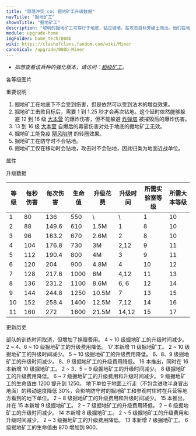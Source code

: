 ```yaml
---
title: "部落冲突 coc 掘地矿工升级数据"
navTitle: "掘地矿工"
shownTitle: "掘地矿工"
description: "聪明的掘地矿工可穿行于地底，钻过城墙，在攻击目标旁破土而出。他们在地底时不会受到任何伤害并且不会触发陷阱，不过即便在地下他们也能受到法术的增益效果。"
module: upgrade-home
imgFolder: home_tech/000b
wiki: https://clashofclans.fandom.com/wiki/Miner
canonical: /upgrade/000b-Miner
---
```


- *如想查看该兵种的强化版本，请访问：[超级矿工](/upgrade/060e-Super-Miner)。*

<UnitInfo :folder="$frontmatter.imgFolder" imgSrc="Miner_info.png" :imgAlt="$frontmatter.navTitle" :description="$frontmatter.description" />

<SmallTitle>各等级图片</SmallTitle>

<Panel>
    <UnitImgGroup :folder="$frontmatter.imgFolder">
        <UnitImg imgTitle="1 - 2 级" imgSrc="Miner1.png" />
        <UnitImg imgTitle="3 - 4 级" imgSrc="Miner3.png" />
        <UnitImg imgTitle="5 - 6 级" imgSrc="Miner5.png" />
        <UnitImg imgTitle="7 级" imgSrc="Miner7.png" />
        <UnitImg imgTitle="8 级" imgSrc="Miner8.png" />
        <UnitImg imgTitle="9 级" imgSrc="Miner9.png" />
        <UnitImg imgTitle="10 级" imgSrc="Miner10.png" />
        <UnitImg imgTitle="11 级" imgSrc="Miner11.png" imgHd="Miner11_hd.png" />
    </UnitImgGroup>
</Panel>

<SmallTitle>重要说明</SmallTitle>

1. 掘地矿工在地底下不会受到伤害，但是依然可以受到法术的增益效果。
2. 掘地矿工击败目标后，需要 1 到 1.25 秒才会再次钻地。这个延时依然能够躲避 12 到 16 级 [大本营](/upgrade/0400-Town-Hall) 的爆炸伤害，但不能躲避 [炸弹塔](/upgrade/0308-Bomb-Tower) 被摧毁后的爆炸伤害。
3. 13 到 16 级 [大本营](/upgrade/0400-Town-Hall) 自爆后的毒雾伤害对处于地底的掘地矿工无效。
4. 掘地矿工能免疫 [飓风陷阱](/upgrade/0386-Tornado-Trap) 的转圈效果。
5. 掘地矿工在防守时不会钻地。
6. 掘地矿工仅在移动时会钻地，攻击时不会钻地，因此归类为地面近战单位。

<SmallTitle>属性</SmallTitle>

<UnitProperties>
    <UnitProperty pKey="部队类型" pValue="地面近战单位" />
    <UnitProperty pKey="攻击偏好" pValue="无" />
    <UnitProperty pKey="伤害类型" pValue="单体伤害" />
    <UnitProperty pKey="攻击的目标" pValue="仅地面目标" />
    <UnitProperty pKey="占据人口" pValue="6" />
    <UnitProperty pKey="移动速度" pValue="4 格/秒 (进攻)<br>2.8 格/秒 (防守)" />
    <UnitProperty pKey="攻击速度" pValue="1.7 秒/次" />
    <UnitProperty pKey="攻击距离" pValue="0.5 格" />
    <UnitProperty pKey="所需训练营等级" pValue="12" />
    <UnitProperty pKey="所需大本等级" pValue="10" />
    <UnitProperty pKey="训练时间" pValue="无" trainingSystem="2025" />
    <UnitProperty pKey="捐赠费用" pValue="3,3,9000,Elixir" :isDonationCost="true" />
</UnitProperties>

<SmallTitle>升级数据</SmallTitle>

<script setup>
const tableExtraInfo = [
    {
        "column": 4,
        "type": "cost",
        "gpClass": "research",
        "icon": "Elixir"
    },
    {
        "column": 5,
        "type": "time",
        "gpClass": "research"
    }
];
</script>

<UnitTable :tableExtraInfo="tableExtraInfo">

| 等级 |  每秒伤害 | 每次伤害 | 生命值 | 升级花费 |  升级时间  |所需实验室等级|所需大本等级|
| ---- |   ----   |   ----  |  ----  |   ----  |    ----   |    ----     |   ----    |
|   1  |     80   |  136    |   550  |      \  |       \   |      1      |    10     |
|   2  |     88   |  149.6  |   610  |   1.5M  |    1      |      8      |    10     |
|   3  |     96   |  163.2  |   670  |   2.6M  |    2      |      8      |    10     |
|   4  |    104   |  176.8  |   730  |     3M  |    2,12   |      9      |    11     |
|   5  |    112   |  190.4  |   800  |     4M  |    3      |      9      |    11     |
|   6  |    120   |  204    |   900  |   4.8M  |    4      |     10      |    12     |
|   7  |    128   |  217.6  |  1000  |     6M  |    4,12   |     11      |    13     |
|   8  |    136   |  231.2  |  1100  |   8.6M  |    6, 6   |     12      |    14     |
|   9  |    144   |  244.8  |  1250  |  10.5M  |    7      |     13      |    15     |
|  10  |    152   |  258.4  |  1400  |  12.5M  |    7,12   |     14      |    16     |
|  11  |    160   |  272    |  1600  |  21.5M  |   14,12   |     15      |    17     |
</UnitTable>

<SmallTitle>更新历史</SmallTitle>

<Timeline>
    <TimelineItem date="2025/03/27">
        <TimelineRow>部队的训练时间取消，但增加了捐赠费用。</TimelineRow>
    </TimelineItem>
    <TimelineItem date="2025/03/24">
        <TimelineRow>4 ~ 10 级掘地矿工的升级时间减少。</TimelineRow>
        <TimelineRow>2 ~ 4、6 ~ 10 级掘地矿工的升级费用降低。</TimelineRow>
    </TimelineItem>
    <TimelineItem date="2025/02/10">
        <TimelineRow>17 本新增 11 级掘地矿工。</TimelineRow>
    </TimelineItem>
    <TimelineItem date="2024/11/25">
        <TimelineRow>2 ~ 10 级掘地矿工的升级时间减少。</TimelineRow>
        <TimelineRow>5 ~ 10 级掘地矿工的升级费用降低。</TimelineRow>
    </TimelineItem>
    <TimelineItem date="2024/06/18">
        <TimelineRow>6、8、9 级掘地矿工的升级时间减少。</TimelineRow>
        <TimelineRow>8、9 级掘地矿工的升级费用降低。</TimelineRow>
    </TimelineItem>
    <TimelineItem date="2023/12/12">
        <TimelineRow>16 本推出，同时在 16 本新增 10 级掘地矿工。</TimelineRow>
        <TimelineRow>2 ~ 3、5 ~ 9 级掘地矿工的升级时间减少。</TimelineRow>
        <TimelineRow>8 级掘地矿工的升级费用降低。</TimelineRow>
    </TimelineItem>
    <TimelineItem date="2023/06/12">
        <TimelineRow>6 ~ 7 级掘地矿工的升级费用和升级时间减少。</TimelineRow>
    <TimelineRow>9 级掘地矿工的生命值由 1200 提升到 1250。</TimelineRow>
    </TimelineItem>
    <TimelineItem date="2022/12/12">
        <TimelineRow>地下单位于地面上行走（不包含进攻半身冒出地面）的移动速度降低 30%，会影响防守时的掘地矿工和参观村庄时在兵营等地方看到的地下单位。</TimelineRow>
    </TimelineItem>
    <TimelineItem date="2022/10/10">
        <TimelineRow>2 ~ 8 级掘地矿工的升级费用和升级时间减少。</TimelineRow>
        <TimelineRow>15 本推出，并在 15 本新增 9 级掘地矿工。</TimelineRow>
    </TimelineItem>
    <TimelineItem date="2021/12/09">
        <TimelineRow>2 ~ 7 级掘地矿工的升级费用降低。</TimelineRow>
        <TimelineRow>2 ~ 6 级掘地矿工的升级时间减少。</TimelineRow>
    </TimelineItem>
    <TimelineItem date="2021/09/27">
        <TimelineRow>14 本新增 8 级掘地矿工。</TimelineRow>
    </TimelineItem>
    <TimelineItem date="2021/04/12">
        <TimelineRow>2 ~ 5 级掘地矿工的升级费用和升级时间减少。</TimelineRow>
    </TimelineItem>
    <TimelineItem date="2020/03/30">
        <TimelineRow>2 ~ 3 级掘地矿工的升级费用降低。</TimelineRow>
    </TimelineItem>
    <TimelineItem date="2019/12/09">
        <TimelineRow>13 本新增 7 级掘地矿工。</TimelineRow>
        <TimelineRow>6 级掘地矿工的生命值由 870 增加到 900。</TimelineRow>
    </TimelineItem>
    <TimelineItem :historyBottom="true" />
</Timeline>